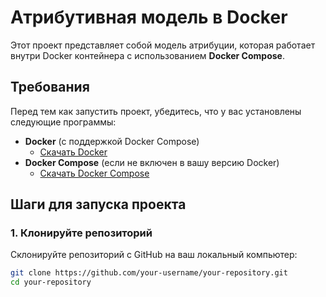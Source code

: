 # Атрибутивная модель в Docker

Этот проект представляет собой модель атрибуции, которая работает внутри Docker контейнера с использованием **Docker Compose**.

## Требования

Перед тем как запустить проект, убедитесь, что у вас установлены следующие программы:

- **Docker** (с поддержкой Docker Compose)
  - [Скачать Docker](https://www.docker.com/products/docker-desktop)
- **Docker Compose** (если не включен в вашу версию Docker)
  - [Скачать Docker Compose](https://docs.docker.com/compose/install/)

## Шаги для запуска проекта

### 1. Клонируйте репозиторий

Склонируйте репозиторий с GitHub на ваш локальный компьютер:

```bash
git clone https://github.com/your-username/your-repository.git
cd your-repository
